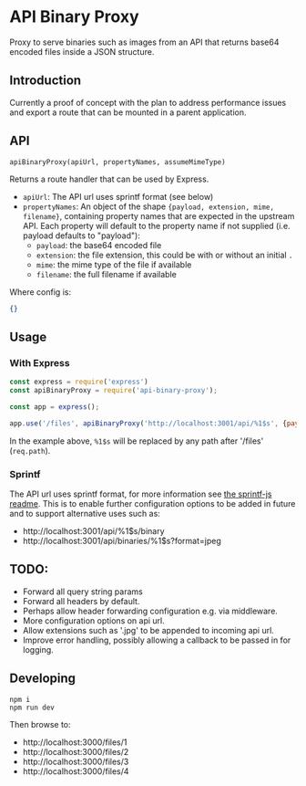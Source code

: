 # API Binary Proxy

Proxy to serve binaries such as images from an API that returns base64 encoded files inside a JSON structure.

## Introduction

Currently a proof of concept with the plan to address performance issues and export a route that can be mounted in a parent application.


## API

`apiBinaryProxy(apiUrl, propertyNames, assumeMimeType)`

Returns a route handler that can be used by Express.

- `apiUrl`: The API url uses sprintf format (see below)
- `propertyNames`: An object of the shape `{payload, extension, mime, filename}`, containing property names that are expected in the upstream API. Each property will default to the property name if not supplied (i.e. payload defaults to "payload"):
    - `payload`: the base64 encoded file 
    - `extension`: the file extension, this could be with or without an initial `.`
    - `mime`: the mime type of the file if available 
    - `filename`: the full filename if available 

Where config is:

```json
{}
```

## Usage

### With Express

```js
const express = require('express')
const apiBinaryProxy = require('api-binary-proxy');

const app = express();

app.use('/files', apiBinaryProxy('http://localhost:3001/api/%1$s', {payload: 'image'}, 'image/jpeg'));

```

In the example above, `%1$s` will be replaced by any path after '/files' (`req.path`).

### Sprintf

The API url uses sprintf format, for more information see [the sprintf-js readme](https://github.com/alexei/sprintf.js#readme). This is to enable further configuration options to be added in future and to support alternative uses such as:

- http://localhost:3001/api/%1$s/binary
- http://localhost:3001/api/binaries/%1$s?format=jpeg


## TODO:

- Forward all query string params
- Forward all headers by default.
- Perhaps allow header forwarding configuration e.g. via middleware.
- More configuration options on api url.
- Allow extensions such as '.jpg' to be appended to incoming api url.
- Improve error handling, possibly allowing a callback to be passed in for logging.

## Developing

```
npm i
npm run dev
```

Then browse to:

- http://localhost:3000/files/1
- http://localhost:3000/files/2
- http://localhost:3000/files/3
- http://localhost:3000/files/4